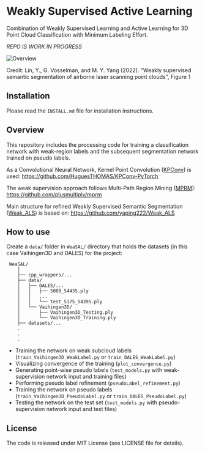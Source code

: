 # Weakly Supervised Active Learning
Combination of Weakly Supervised Learning and Active Learning for 3D Point Cloud Classification with Minimum Labeling Effort.

*REPO IS WORK IN PROGRESS*

![Overview](https://user-images.githubusercontent.com/51992212/178697796-4d9249c8-599e-4803-9ec8-cb0ae0f163e2.png)

Credit: Lin, Y., G. Vosselman, and M. Y. Yang (2022). "Weakly supervised semantic segmentation of airborne laser scanning point clouds", Figure 1


## Installation
Please read the `INSTALL.md` file for installation instructions.


## Overview
This repository includes the processing code for training a classification network with weak-region labels and the subsequent segmentation network trained on pseudo labels. 

As a Convolutional Neural Network, Kernel Point Convolution ([KPConv](https://arxiv.org/abs/1904.08889)) is used:
https://github.com/HuguesTHOMAS/KPConv-PyTorch

The weak supervision approach follows Multi-Path Region Mining ([MPRM](https://arxiv.org/abs/2003.13035)):
https://github.com/plusmultiply/mprm

Main structure for refined Weakly Supervised Semantic Segmentation ([Weak_ALS](https://www.sciencedirect.com/science/article/pii/S0924271622000661)) is based on:
https://github.com/yaping222/Weak_ALS


## How to use
Create a ```data/``` folder in ```WeaSAL/``` directory that holds the datasets (in this case Vaihingen3D and DALES) for the project:
```
 WeaSAL/
    │
    ├── cpp_wrappers/...  
    ├── data/
    │   ├── DALES/...
    │   │   ├── 5080_54435.ply  
    │   │   ...  
    │   │   └── test_5175_54395.ply
    │   └── Vaihingen3D/
    │       ├── Vaihingen3D_Testing.ply 
    │       └── Vaihingen3D_Training.ply
    ├── datasets/...  
    .
    .
    .
```
- Training the network on weak subcloud labels (```train_Vaihingen3D_WeakLabel.py``` or ```train_DALES_WeakLabel.py```)
- Visualizing convergence of the training (```plot_convergence.py```)
- Generating point-wise pseudo labels (```test_models.py``` with weak-supervision network input and training files)
- Performing pseudo label refinement (```pseudoLabel_refinement.py```)
- Training the network on pseudo labels (```train_Vaihingen3D_PseudoLabel.py``` or ```train_DALES_PseudoLabel.py```)
- Testing the network on the test set (```test_models.py``` with pseudo-supervision network input and test files)


## License
The code is released under MIT License (see LICENSE file for details).
